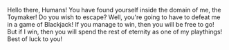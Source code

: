 Hello there, Humans!
You have found yourself inside the domain of me, the Toymaker!
Do you wish to escape? Well, you're going to have to defeat me in a game of Blackjack!
If you manage to win, then you will be free to go!
But if I win, then you will spend the rest of eternity as one of my playthings!
Best of luck to you!
